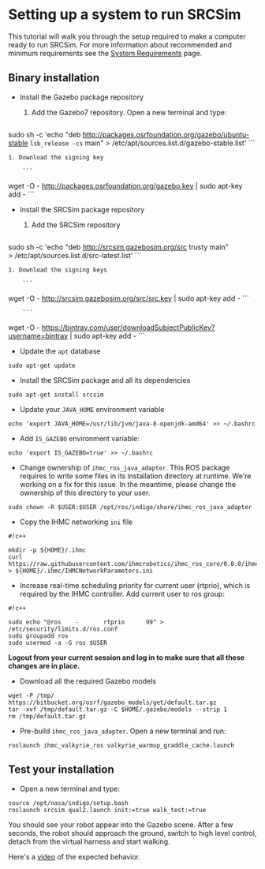 # Setting up a system to run SRCSim #

This tutorial will walk you through the setup required to make a computer ready to run SRCSim. For more information about recommended and minimum requirements see the [System Requirements](https://bitbucket.org/osrf/srcsim/wiki/system_requirements) page.

## Binary installation

* Install the Gazebo package repository

    1. Add the Gazebo7 repository. Open a new terminal and type:

        ```
sudo sh -c 'echo "deb http://packages.osrfoundation.org/gazebo/ubuntu-stable `lsb_release -cs` main" > /etc/apt/sources.list.d/gazebo-stable.list'
        ```

    1. Download the signing key

        ```
wget -O - http://packages.osrfoundation.org/gazebo.key | sudo apt-key add -
        ```

* Install the SRCSim package repository

    1. Add the SRCSim repository

        ```
sudo sh -c 'echo "deb http://srcsim.gazebosim.org/src trusty main" \
    > /etc/apt/sources.list.d/src-latest.list'
        ```

    1. Download the signing keys

        ```
wget -O - http://srcsim.gazebosim.org/src/src.key | sudo apt-key add -
        ```

        ```
wget -O - https://bintray.com/user/downloadSubjectPublicKey?username=bintray | sudo apt-key add -
        ```

* Update the `apt` database

```
sudo apt-get update
```

* Install the SRCSim package and all its dependencies

```
sudo apt-get install srcsim
```

* Update your `JAVA_HOME` environment variable

```
echo 'export JAVA_HOME=/usr/lib/jvm/java-8-openjdk-amd64' >> ~/.bashrc
```

* Add `IS_GAZEBO` environment variable:

```
echo 'export IS_GAZEBO=true' >> ~/.bashrc
```


* Change ownership of `ihmc_ros_java_adapter`. This ROS package requires to write some files in its installation directory at runtime. We're working on a fix for this issue. In the meantime, please change the ownership of this directory to your user.

```
sudo chown -R $USER:$USER /opt/ros/indigo/share/ihmc_ros_java_adapter
```

* Copy the IHMC networking `ini` file 


```
#!c++

mkdir -p ${HOME}/.ihmc
curl https://raw.githubusercontent.com/ihmcrobotics/ihmc_ros_core/0.8.0/ihmc_ros_common/configurations/IHMCNetworkParametersTemplate.ini > ${HOME}/.ihmc/IHMCNetworkParameters.ini
```

* Increase real-time scheduling priority for current user (rtprio), which is required by the IHMC controller. Add current user to ros group:

```
#!c++

sudo echo "@ros    -       rtprio      99" > /etc/security/limits.d/ros.conf
sudo groupadd ros
sudo usermod -a -G ros $USER
```

**Logout from your current session and log in to make sure that all these changes are in place.**

* Download all the required Gazebo models

```
wget -P /tmp/ https://bitbucket.org/osrf/gazebo_models/get/default.tar.gz
tar -xvf /tmp/default.tar.gz -C $HOME/.gazebo/models --strip 1
rm /tmp/default.tar.gz
```

* Pre-build `ihmc_ros_java_adapter`. Open a new terminal and run:

```
roslaunch ihmc_valkyrie_ros valkyrie_warmup_graddle_cache.launch
```

## Test your installation

* Open a new terminal and type:

```
source /opt/nasa/indigo/setup.bash
roslaunch srcsim qual2.launch init:=true walk_test:=true
```

You should see your robot appear into the Gazebo scene. After a few seconds, the robot should approach the ground, switch to high level control, detach from the virtual harness and start walking.

Here's a [video](https://vimeo.com/188873182) of the expected behavior.